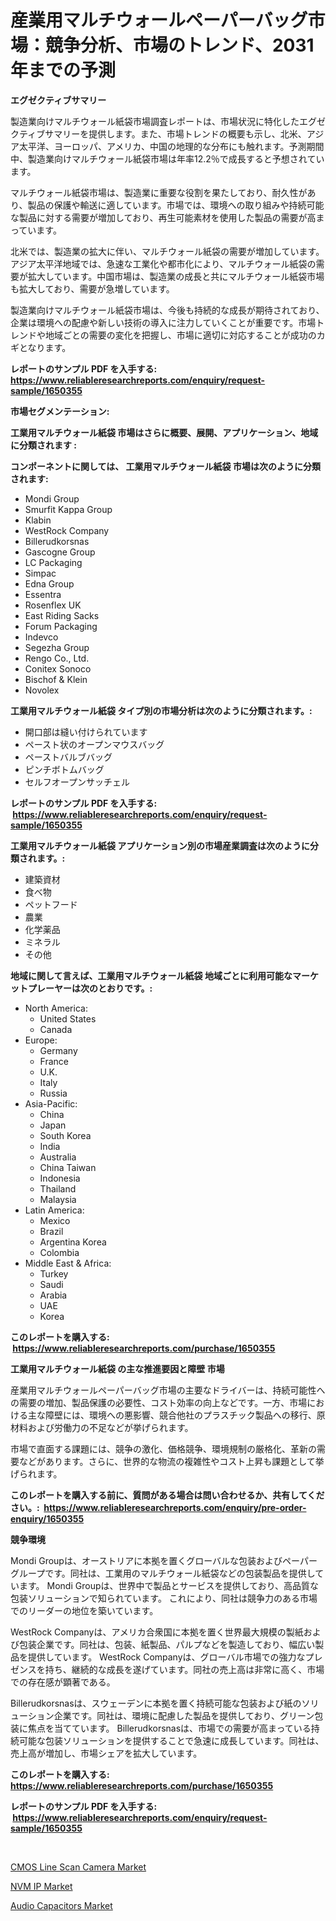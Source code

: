 <p><h1>産業用マルチウォールペーパーバッグ市場：競争分析、市場のトレンド、2031年までの予測</h1></p><p><strong>エグゼクティブサマリー</strong></p>
<p><p>製造業向けマルチウォール紙袋市場調査レポートは、市場状況に特化したエグゼクティブサマリーを提供します。また、市場トレンドの概要も示し、北米、アジア太平洋、ヨーロッパ、アメリカ、中国の地理的な分布にも触れます。予測期間中、製造業向けマルチウォール紙袋市場は年率12.2％で成長すると予想されています。</p><p>マルチウォール紙袋市場は、製造業に重要な役割を果たしており、耐久性があり、製品の保護や輸送に適しています。市場では、環境への取り組みや持続可能な製品に対する需要が増加しており、再生可能素材を使用した製品の需要が高まっています。</p><p>北米では、製造業の拡大に伴い、マルチウォール紙袋の需要が増加しています。アジア太平洋地域では、急速な工業化や都市化により、マルチウォール紙袋の需要が拡大しています。中国市場は、製造業の成長と共にマルチウォール紙袋市場も拡大しており、需要が急増しています。</p><p>製造業向けマルチウォール紙袋市場は、今後も持続的な成長が期待されており、企業は環境への配慮や新しい技術の導入に注力していくことが重要です。市場トレンドや地域ごとの需要の変化を把握し、市場に適切に対応することが成功のカギとなります。</p></p>
<p><strong>レポートのサンプル PDF を入手する: <a href="https://www.reliableresearchreports.com/enquiry/request-sample/1650355">https://www.reliableresearchreports.com/enquiry/request-sample/1650355</a></strong></p>
<p><strong>市場セグメンテーション:</strong></p>
<p><strong> 工業用マルチウォール紙袋 市場はさらに概要、展開、アプリケーション、地域に分類されます :</strong></p>
<p><strong>コンポーネントに関しては、 工業用マルチウォール紙袋 市場は次のように分類されます: &nbsp;</strong></p>
<p><ul><li>Mondi Group</li><li>Smurfit Kappa Group</li><li>Klabin</li><li>WestRock Company</li><li>Billerudkorsnas</li><li>Gascogne Group</li><li>LC Packaging</li><li>Simpac</li><li>Edna Group</li><li>Essentra</li><li>Rosenflex UK</li><li>East Riding Sacks</li><li>Forum Packaging</li><li>Indevco</li><li>Segezha Group</li><li>Rengo Co., Ltd.</li><li>Conitex Sonoco</li><li>Bischof & Klein</li><li>Novolex</li></ul></p>
<p><strong> 工業用マルチウォール紙袋 タイプ別の市場分析は次のように分類されます。:</strong></p>
<p><ul><li>開口部は縫い付けられています</li><li>ペースト状のオープンマウスバッグ</li><li>ペーストバルブバッグ</li><li>ピンチボトムバッグ</li><li>セルフオープンサッチェル</li></ul></p>
<p><strong>レポートのサンプル PDF を入手する: &nbsp;<a href="https://www.reliableresearchreports.com/enquiry/request-sample/1650355">https://www.reliableresearchreports.com/enquiry/request-sample/1650355</a></strong></p>
<p><strong> 工業用マルチウォール紙袋 アプリケーション別の市場産業調査は次のように分類されます。:</strong></p>
<p><ul><li>建築資材</li><li>食べ物</li><li>ペットフード</li><li>農業</li><li>化学薬品</li><li>ミネラル</li><li>その他</li></ul></p>
<p><strong>地域に関して言えば、工業用マルチウォール紙袋 地域ごとに利用可能なマーケットプレーヤーは次のとおりです。:</strong></p>
<p><ul>
    <li>
        North America:
        <ul>
            <li>United States</li>
            <li>Canada</li>
        </ul>
    </li>
    <li>
        Europe:
        <ul>
            <li>Germany</li>
            <li>France</li>
            <li>U.K.</li>
            <li>Italy</li>
            <li>Russia</li>
        </ul>
    </li>
    <li>
        Asia-Pacific:
        <ul>
            <li>China</li>
            <li>Japan</li>
            <li>South Korea</li>
            <li>India</li>
            <li>Australia</li>
            <li>China Taiwan</li>
            <li>Indonesia</li>
            <li>Thailand</li>
            <li>Malaysia</li>
        </ul>
    </li>
    <li>
        Latin America:
        <ul>
            <li>Mexico</li>
            <li>Brazil</li>
            <li>Argentina Korea</li>
            <li>Colombia</li>
        </ul>
    </li>
    <li>
        Middle East & Africa:
        <ul>
            <li>Turkey</li>
            <li>Saudi</li>
            <li>Arabia</li>
            <li>UAE</li>
            <li>Korea</li>
        </ul>
    </li>
    </ul></p>
<p><strong>このレポートを購入する: &nbsp;<a href="https://www.reliableresearchreports.com/purchase/1650355">https://www.reliableresearchreports.com/purchase/1650355</a></strong></p>
<p><strong>工業用マルチウォール紙袋 の主な推進要因と障壁 市場</strong></p>
<p><p>産業用マルチウォールペーパーバッグ市場の主要なドライバーは、持続可能性への需要の増加、製品保護の必要性、コスト効率の向上などです。一方、市場における主な障壁には、環境への悪影響、競合他社のプラスチック製品への移行、原材料および労働力の不足などが挙げられます。</p><p>市場で直面する課題には、競争の激化、価格競争、環境規制の厳格化、革新の需要などがあります。さらに、世界的な物流の複雑性やコスト上昇も課題として挙げられます。</p></p>
<p><strong>このレポートを購入する前に、質問がある場合は問い合わせるか、共有してください。:&nbsp; <a href="https://www.reliableresearchreports.com/enquiry/pre-order-enquiry/1650355">https://www.reliableresearchreports.com/enquiry/pre-order-enquiry/1650355</a></strong></p>
<p><strong>競争環境</strong></p>
<p><p>Mondi Groupは、オーストリアに本拠を置くグローバルな包装およびペーパーグループです。同社は、工業用のマルチウォール紙袋などの包装製品を提供しています。 Mondi Groupは、世界中で製品とサービスを提供しており、高品質な包装ソリューションで知られています。 これにより、同社は競争力のある市場でのリーダーの地位を築いています。</p><p>WestRock Companyは、アメリカ合衆国に本拠を置く世界最大規模の製紙および包装企業です。同社は、包装、紙製品、パルプなどを製造しており、幅広い製品を提供しています。 WestRock Companyは、グローバル市場での強力なプレゼンスを持ち、継続的な成長を遂げています。同社の売上高は非常に高く、市場での存在感が顕著である。</p><p>Billerudkorsnasは、スウェーデンに本拠を置く持続可能な包装および紙のソリューション企業です。同社は、環境に配慮した製品を提供しており、グリーン包装に焦点を当てています。 Billerudkorsnasは、市場での需要が高まっている持続可能な包装ソリューションを提供することで急速に成長しています。同社は、売上高が増加し、市場シェアを拡大しています。</p></p>
<p><strong>このレポートを購入する: &nbsp; <a href="https://www.reliableresearchreports.com/purchase/1650355">https://www.reliableresearchreports.com/purchase/1650355</a></strong></p>
<p><strong>レポートのサンプル PDF を入手する: &nbsp;<a href="https://www.reliableresearchreports.com/enquiry/request-sample/1650355">https://www.reliableresearchreports.com/enquiry/request-sample/1650355</a></strong><strong></strong></p>
<p>&nbsp;</p>
<p><p><a href="https://github.com/edytherolanlouisejk1miz0wig/Market-Research-Report-List-1/blob/main/cmos-line-scan-camera-market.md">CMOS Line Scan Camera Market</a></p><p><a href="https://github.com/RoccoManning/Market-Research-Report-List-4/blob/main/nvm-ip-market.md">NVM IP Market</a></p><p><a href="https://github.com/peachesmcdowel1/Market-Research-Report-List-2/blob/main/audio-capacitors-market.md">Audio Capacitors Market</a></p></p>